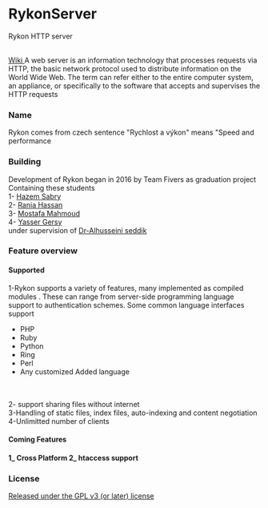 # RykonServer
Rykon HTTP server 



</br>
<a href='https://en.wikipedia.org/wiki/Web_server' > Wiki </a> 
A web server is an information technology that processes requests via HTTP, the basic network protocol used to distribute information on the World Wide Web. The term can refer either to the entire computer system, an appliance, or specifically to the software that accepts and supervises the HTTP requests </br>


<h3> Name </h3>
Rykon comes from czech sentence  "Rychlost a výkon" means "Speed and performance </br>

<h3> Building </h3>
Development of Rykon began in 2016 by Team Fivers as graduation project 
</br> Containing these students </br>
1- <a href='https://www.facebook.com/Habib.AlRooh123' > Hazem Sabry </a> </br>
2- <a href='https://www.facebook.com/rokashkawy' > Rania Hassan </a> </br>
3- <a href='https://www.facebook.com/h.zoma.75' > Mostafa Mahmoud </a> </br>
4- <a href='https://www.github.com/YasserGersy' > Yasser Gersy </a> </br> 
under supervision of <a href='https://www.facebook.com/alhussien.seddik?fref=ts' >Dr-Alhusseini seddik  </a>


<h3>Feature overview</h3> 
<h4> Supported </h4>
1-Rykon supports a variety of features, many implemented as compiled modules . These can range from server-side programming language support to authentication schemes. Some common language interfaces support  
 </br>
 
- PHP</br>
- Ruby <br/>
- Python <br/>
- Ring <br/>
- Perl </br>
- Any customized Added language <br/>
<br/><br/>


2- support sharing files without internet <br/>
3-Handling of static files, index files, auto-indexing and content negotiation<br/>
4-Unlimitted number of clients <br/>


<h4> Coming Features <h4>
1_ Cross Platform 
2_ htaccess support

<h3> License </h3>
<a href='http://www.gnu.org/licenses/gpl-3.0.html' > Released under the GPL v3 (or later) license </a>





